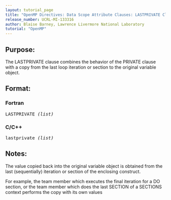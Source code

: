 ```yaml
---
layout: tutorial_page
title: "OpenMP Directives: Data Scope Attribute Clauses: LASTPRIVATE Clause"
release_number: UCRL-MI-133316
author: Blaise Barney, Lawrence Livermore National Laboratory
tutorial: "OpenMP"
---
```


## Purpose:

The LASTPRIVATE clause combines the behavior of the PRIVATE clause with a copy from the last loop iteration or section to the original variable object.

## Format:

### Fortran	
<pre>
LASTPRIVATE <i>(list)</i>
</pre>

### C/C++	
<pre>
lastprivate <i>(list)</i>
</pre>

## Notes:

The value copied back into the original variable object is obtained from the last (sequentially) iteration or section of the enclosing construct.

For example, the team member which executes the final iteration for a DO section, or the team member which does the last SECTION of a SECTIONS context performs the copy with its own values
